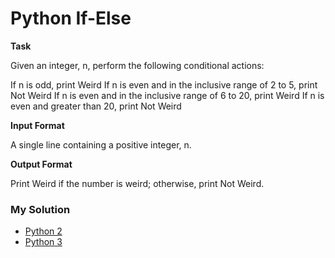 # Python If-Else

**Task**

Given an integer, n, perform the following conditional actions:

If n is odd, print Weird
If n is even and in the inclusive range of 2 to 5, print Not Weird
If n is even and in the inclusive range of 6 to 20, print Weird
If n is even and greater than 20, print Not Weird

**Input Format**

A single line containing a positive integer, n.

**Output Format**

Print Weird if the number is weird; otherwise, print Not Weird.

### My Solution

- [Python 2](python2.py)
- [Python 3](python3.py)
